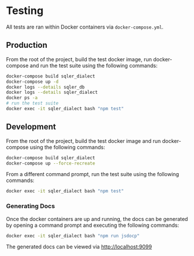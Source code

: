 # Testing
All tests are ran within Docker containers via `docker-compose.yml`.

## Production
From the root of the project, build the test docker image, run docker-compose and run the test suite using the following commands:
```sh
docker-compose build sqler_dialect
docker-compose up -d
docker logs --details sqler_db
docker logs --details sqler_dialect
docker ps -a
# run the test suite
docker exec -it sqler_dialect bash "npm test"
```

## Development
From the root of the project, build the test docker image and run docker-compose using the following commands:
```sh
docker-compose build sqler_dialect
docker-compose up --force-recreate
```

From a different command prompt, run the test suite using the following commands:
```sh
docker exec -it sqler_dialect bash "npm test"
```

### Generating Docs
Once the docker containers are up and running, the docs can be generated by opening a command prompt and executing the following commands:
```sh
docker exec -it sqler_dialect bash "npm run jsdocp"
```

The generated docs can be viewed via [http://localhost:9099](http://localhost:9099)